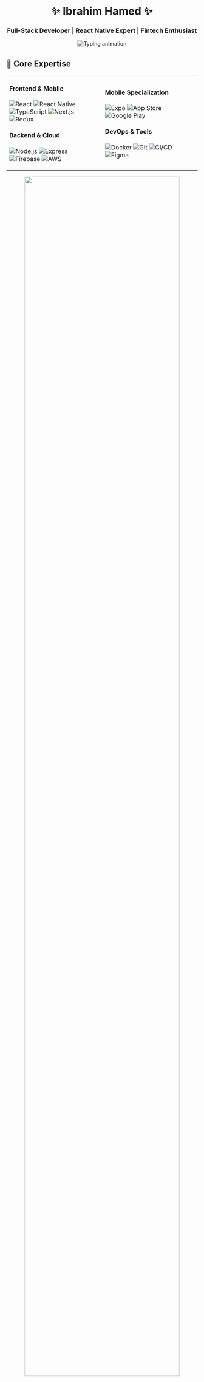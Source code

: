 <div align="center">
  
# ✨ Ibrahim Hamed ✨

### **Full-Stack Developer | React Native Expert | Fintech Enthusiast**
  
<!-- Animated typing effect -->
<img src="https://readme-typing-svg.demolab.com?font=Fira+Code&pause=1000&color=5D3FD3&width=600&lines=Building+scalable+cross-platform+apps;Open+Banking+%7C+Forex+Trading+Systems;4%2B+years+of+development+experience" alt="Typing animation" />

<!-- Gradient divider -->
<img src="https://github.com/ibrahimhamed11/ibrahimhamed11/blob/main/assets/gradient-divider.png?raw=true" width="100%" height="2px" />

</div>

## 🚀 Core Expertise

<table width="100%">
<tr>
<td width="50%">

#### **Frontend & Mobile**
<p>
  <img src="https://img.shields.io/badge/React-20232A?logo=react&logoColor=61DAFB" alt="React" />
  <img src="https://img.shields.io/badge/React_Native-0088CC?logo=react&logoColor=white" alt="React Native" />
  <img src="https://img.shields.io/badge/TypeScript-3178C6?logo=typescript&logoColor=white" alt="TypeScript" />
  <img src="https://img.shields.io/badge/Next.js-000000?logo=nextdotjs&logoColor=white" alt="Next.js" />
  <img src="https://img.shields.io/badge/Redux-764ABC?logo=redux&logoColor=white" alt="Redux" />
</p>

#### **Backend & Cloud**
<p>
  <img src="https://img.shields.io/badge/Node.js-339933?logo=nodedotjs&logoColor=white" alt="Node.js" />
  <img src="https://img.shields.io/badge/Express-000000?logo=express&logoColor=white" alt="Express" />
  <img src="https://img.shields.io/badge/Firebase-FFCA28?logo=firebase&logoColor=black" alt="Firebase" />
  <img src="https://img.shields.io/badge/AWS-232F3E?logo=amazonaws&logoColor=white" alt="AWS" />
</p>

</td>
<td width="50%">

#### **Mobile Specialization**
<p>
  <img src="https://img.shields.io/badge/Expo-000020?logo=expo&logoColor=white" alt="Expo" />
  <img src="https://img.shields.io/badge/App_Store-0D96F6?logo=appstore&logoColor=white" alt="App Store" />
  <img src="https://img.shields.io/badge/Google_Play-414141?logo=googleplay&logoColor=white" alt="Google Play" />
</p>

#### **DevOps & Tools**
<p>
  <img src="https://img.shields.io/badge/Docker-2496ED?logo=docker&logoColor=white" alt="Docker" />
  <img src="https://img.shields.io/badge/Git-F05032?logo=git&logoColor=white" alt="Git" />
  <img src="https://img.shields.io/badge/CI/CD-FF6C37?logo=githubactions&logoColor=white" alt="CI/CD" />
  <img src="https://img.shields.io/badge/Figma-F24E1E?logo=figma&logoColor=white" alt="Figma" />
</p>

</td>
</tr>
</table>

<!-- Animated graph -->
<div align="center">
  <img src="https://github-profile-summary-cards.vercel.app/api/cards/profile-details?username=ibrahimhamed11&theme=github_dark" width="90%" />
</div>

## 📈 GitHub Analytics

<table width="100%">
  <tr>
    <td width="50%">
      <img src="https://github-readme-stats.vercel.app/api?username=ibrahimhamed11&show_icons=true&theme=github_dark&hide_border=true&include_all_commits=true" />
    </td>
    <td width="50%">
      <img src="https://github-readme-streak-stats.herokuapp.com/?user=ibrahimhamed11&theme=github_dark&hide_border=true" />
    </td>
  </tr>
  <tr>
    <td colspan="2">
      <img src="https://github-readme-stats.vercel.app/api/top-langs/?username=ibrahimhamed11&layout=compact&theme=github_dark&hide_border=true&langs_count=8" width="100%" />
    </td>
  </tr>
</table>

## 🌟 Featured Projects

<!-- Project cards with icons -->
<div align="center">
  
| Project | Tech Stack | Description |
|---------|------------|-------------|
| **[Fintech SDKs]** | React Native, TypeScript, OAuth2 | Banking SDKs for IBAN verification & KYC |
| **[Trading Dashboard]** | React, Socket.IO, Chart.js | Real-time Forex trading analytics |
| **[Cross-Platform Apps]** | React Native, Firebase | Published apps on iOS/Android |

</div>

<div align="center">
  
## 🤝 Let's Connect

[![LinkedIn](https://img.shields.io/badge/LinkedIn-0077B5?logo=linkedin&logoColor=white)](https://linkedin.com/in/ibrahimhamed112)
[![Twitter](https://img.shields.io/badge/Twitter-1DA1F2?logo=twitter&logoColor=white)](https://twitter.com/ibrahimhtoulba)
[![Email](https://img.shields.io/badge/Email-D14836?logo=gmail&logoColor=white)](mailto:ibrahim.hamed112@hotmail.com)

<!-- Animated footer -->
<img src="https://capsule-render.vercel.app/api?type=waving&color=gradient&height=100&section=footer&width=100%" />

</div>
